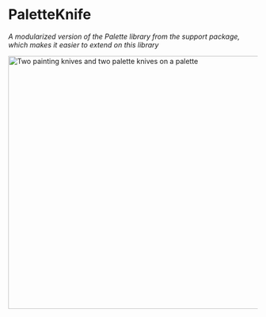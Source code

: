 PaletteKnife
============
*A modularized version of the Palette library from the support package, which makes it easier to extend on this library*

<a title="By Elgewen (Own work) [CC-BY-SA-3.0 (http://creativecommons.org/licenses/by-sa/3.0)], via Wikimedia Commons" href="http://commons.wikimedia.org/wiki/File%3ATwo_painting_knives_and_two_palette_knives_on_a_palette.JPG"><img width="512" alt="Two painting knives and two palette knives on a palette" src="https://upload.wikimedia.org/wikipedia/commons/thumb/c/c0/Two_painting_knives_and_two_palette_knives_on_a_palette.JPG/512px-Two_painting_knives_and_two_palette_knives_on_a_palette.JPG"/></a>
